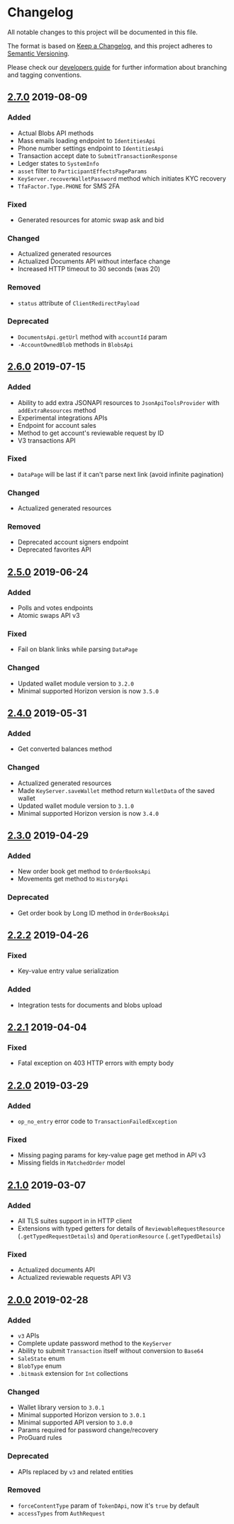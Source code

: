 # Changelog
All notable changes to this project will be documented in this file.

The format is based on [Keep a Changelog](https://keepachangelog.com/en/1.0.0/),
and this project adheres to [Semantic Versioning](https://semver.org/spec/v2.0.0.html).

Please check our [developers guide](https://gitlab.com/tokend/developers-guide)
for further information about branching and tagging conventions.

## [2.7.0] 2019-08-09

### Added
- Actual Blobs API methods
- Mass emails loading endpoint to `IdentitiesApi`
- Phone number settings endpoint to `IdentitiesApi`
- Transaction accept date to `SubmitTransactionResponse`
- Ledger states to `SystemInfo`
- `asset` filter to `ParticipantEffectsPageParams`
- `KeyServer.recoverWalletPassword` method which initiates KYC recovery
- `TfaFactor.Type.PHONE` for SMS 2FA

### Fixed
- Generated resources for atomic swap ask and bid

### Changed
- Actualized generated resources
- Actualized Documents API without interface change
- Increased HTTP timeout to 30 seconds (was 20)

### Removed
- `status` attribute of `ClientRedirectPayload`

### Deprecated
- `DocumentsApi.getUrl` method with `accountId` param
- `-AccountOwnedBlob` methods in `BlobsApi`

## [2.6.0] 2019-07-15

### Added
- Ability to add extra JSONAPI resources to `JsonApiToolsProvider`
with `addExtraResources` method
- Experimental integrations APIs
- Endpoint for account sales
- Method to get account's reviewable request by ID
- V3 transactions API

### Fixed
- `DataPage` will be last if it can't parse next link
(avoid infinite pagination)

### Changed
- Actualized generated resources

### Removed
- Deprecated account signers endpoint
- Deprecated favorites API

## [2.5.0] 2019-06-24

### Added
- Polls and votes endpoints
- Atomic swaps API v3

### Fixed
- Fail on blank links while parsing `DataPage`

### Changed
- Updated wallet module version to `3.2.0`
- Minimal supported Horizon version is now `3.5.0`

## [2.4.0] 2019-05-31

### Added
- Get converted balances method

### Changed
- Actualized generated resources
- Made `KeyServer.saveWallet` method return `WalletData` of the saved wallet
- Updated wallet module version to `3.1.0`
- Minimal supported Horizon version is now `3.4.0`


## [2.3.0] 2019-04-29

### Added
- New order book get method to `OrderBooksApi`
- Movements get method to `HistoryApi`

### Deprecated
- Get order book by Long ID method in `OrderBooksApi`

## [2.2.2] 2019-04-26

### Fixed
- Key-value entry value serialization

### Added
- Integration tests for documents and blobs upload

## [2.2.1] 2019-04-04

### Fixed
- Fatal exception on 403 HTTP errors with empty body

## [2.2.0] 2019-03-29

### Added
- `op_no_entry` error code to `TransactionFailedException`

### Fixed
- Missing paging params for key-value page get method in API v3
- Missing fields in `MatchedOrder` model

## [2.1.0] 2019-03-07

### Added
- All TLS suites support in in HTTP client
- Extensions with typed getters for details of 
`ReviewableRequestResource` (`.getTypedRequestDetails`)
 and `OperationResource` (`.getTypedDetails`)

### Fixed
- Actualized documents API
- Actualized reviewable requests API V3

## [2.0.0] 2019-02-28

### Added
- `v3` APIs
- Complete update password method to the `KeyServer`
- Ability to submit `Transaction` itself without conversion to `Base64`
- `SaleState` enum
- `BlobType` enum
- `.bitmask` extension for `Int` collections

### Changed
- Wallet library version to `3.0.1`
- Minimal supported Horizon version to `3.0.1`
- Minimal supported API version to `3.0.0`
- Params required for password change/recovery 
- ProGuard rules

### Deprecated
- APIs replaced by `v3` and related entities

### Removed
- `forceContentType` param of `TokenDApi`, now it's `true` by default
- `accessTypes` from `AuthRequest`

[2.0.0]: https://github.com/tokend/kotlin-sdk/compare/1.2.18...2.0.0
[2.1.0]: https://github.com/tokend/kotlin-sdk/compare/2.0.0...2.1.0
[2.2.0]: https://github.com/tokend/kotlin-sdk/compare/2.1.0...2.2.0
[2.2.1]: https://github.com/tokend/kotlin-sdk/compare/2.2.0...2.2.1
[2.2.2]: https://github.com/tokend/kotlin-sdk/compare/2.2.1...2.2.2
[2.3.0]: https://github.com/tokend/kotlin-sdk/compare/2.2.2...2.3.0
[2.4.0]: https://github.com/tokend/kotlin-sdk/compare/2.3.0...2.4.0
[2.5.0]: https://github.com/tokend/kotlin-sdk/compare/2.4.0...2.5.0
[2.6.0]: https://github.com/tokend/kotlin-sdk/compare/2.5.0...2.6.0
[2.7.0]: https://github.com/tokend/kotlin-sdk/compare/2.6.0...2.7.0
[Unreleased]: https://github.com/tokend/kotlin-sdk/compare/2.7.0...HEAD